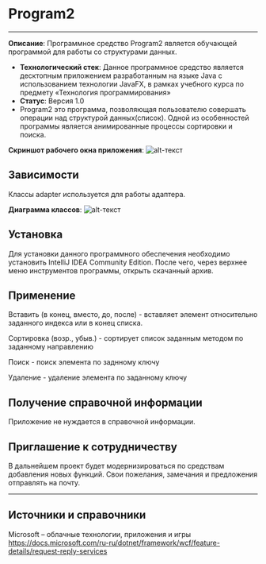 # Program2
----------------

**Описание**: Программное средство Program2 является обучающей программой для работы со структурами данных. 

  - **Технологический стек**: Данное программное средство является десктопным приложением разработанным на языке Java с использованием технологии JavaFX, в рамках учебного курса по предмету «Технология программирования»
  - **Статус**: Версия 1.0
  - Program2 это программа, позволяющая пользователю совершать операции над структурой данных(список). Одной из особенностей программы является анимированные процессы сортировки и поиска.

**Скриншот рабочего окна приложения**:
![alt-текст](скриншот)

## Зависимости

Классы adapter используется для работы адаптера.

**Диаграмма классов**:
![alt-текст](скриншот)

## Установка

Для установки данного программного обеспечения необходимо установить IntelliJ IDEA Community Edition. После чего, через верхнее меню инструментов программы, открыть скачанный архив.

## Применение

Вставить (в конец, вместо, до, после) - вставляет элемент относительно заданного индекса или в конец списка.

Сортировка (возр., убыв.) - сортирует список заданным методом по заданному направлению

Поиск - поиск элемента по заднному ключу

Удаление - удаление элемента по заданному ключу

## Получение справочной информации

Приложение не нуждается в справочной информации.

## Приглашение к сотрудничеству

В дальнейшем проект будет модернизироваться по средствам добавления новых функций.
Свои пожелания, замечания и предложения отправлять на почту.

----

## Источники и справочники
Microsoft – облачные технологии, приложения и игры https://docs.microsoft.com/ru-ru/dotnet/framework/wcf/feature-details/request-reply-services

